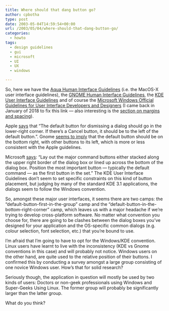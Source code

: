 ```yaml
---
title: Where should that dang button go?
author: cpbotha
type: post
date: 2003-05-04T14:59:54+00:00
url: /2003/05/04/where-should-that-dang-button-go/
categories:
  - howto
tags:
  - design guidelines
  - gui
  - microsoft
  - UI
  - UX
  - windows

---
```

So, here we have the [Aqua Human Interface Guidelines][1] (i.e. the MacOS-X user interface guidelines), the [GNOME Human Interface Guidelines][2], the [KDE User Interface Guidelines][3] and of course the [Microsoft Windows Official Guidelines for User Interface Developers and Designers][4] (I came back in January of 2018 to fix this link &#8212; also interesting is the [section on margins and spacing][5]).

Apple [says][6] that &#8220;The default button for dismissing a dialog should go in the lower-right corner. If there’s a Cancel button, it should be to the left of the default button.&#8221;. Gnome [seems to imply][7] that the default button should be on the bottom right, with other buttons to its left, which is more or less consistent with the Apple guidelines.

Microsoft [says][8]: &#8220;Lay out the major command buttons either stacked along the upper right border of the dialog box or lined up across the bottom of the dialog box. Position the most important button — typically the default command — as the first button in the set.&#8221; The KDE User Interface Guidelines don&#8217;t seem to set specific constraints on this kind of button placement, but judging by many of the standard KDE 3.1 applications, the dialogs seem to follow the Windows convention.
  
<!--more-->


  
So, amongst these major user interfaces, it seems there are two camps: the &#8220;default-button-first-in-the-group&#8221; camp and the &#8220;default-button-in-the-bottom-right-corner&#8221; camp, which leaves us with a major headache if we&#8217;re trying to develop cross-platform software. No matter what convention you choose for, there are going to be clashes between the dialog boxes you&#8217;ve designed for your application and the OS-specific common dialogs (e.g. colour selection, font selection, etc.) that you&#8217;re bound to use.

I&#8217;m afraid that I&#8217;m going to have to opt for the Windows/KDE convention. Linux users have learnt to live with the inconsistency (KDE vs Gnome conventions in this case) and will probably not notice. Windows users on the other hand, are quite used to the relative position of their buttons. I confirmed this by conducting a survey amongst a large group consisting of one novice Windows user. How&#8217;s that for solid research?

Seriously though, the application in question will mostly be used by two kinds of users: Doctors or non-geek professionals using Windows and Super-Geeks Using Linux. The former group will probably be significantly larger than the latter group.

What do you think?

 [1]: http://developer.apple.com/techpubs/macosx/Essentials/AquaHIGuidelines/index.html
 [2]: http://developer.gnome.org/projects/gup/hig/
 [3]: http://developer.kde.org/documentation/standards/kde/style/basics/index.html
 [4]: https://msdn.microsoft.com/en-us/library/windows/desktop/dn688964(v=vs.85).aspx
 [5]: https://msdn.microsoft.com/en-us/library/windows/desktop/dn742486(v=vs.85).aspx
 [6]: http://developer.apple.com/techpubs/macosx/Essentials/AquaHIGuidelines/AHIGLayout/chapter_8_section_2.html
 [7]: http://developer.gnome.org/projects/gup/hig/1.0/windows.html#alert-button-order
 [8]: http://msdn.microsoft.com/library/default.asp?url=/library/en-us/dnwue/html/ch09d.asp
